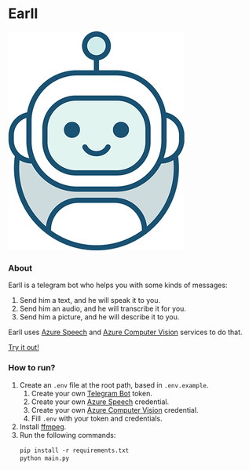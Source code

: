 # Earll

![Earll](https://raw.githubusercontent.com/jcavalin/earll_bot/main/assets/avatar.png)

### About
Earll is a telegram bot who helps you with some kinds of messages:
1. Send him a text, and he will speak it to you.
2. Send him an audio, and he will transcribe it for you.
3. Send him a picture, and he will describe it to you.

Earll uses [Azure Speech](https://azure.microsoft.com/en-us/services/cognitive-services/speech-services/) and [Azure Computer Vision](https://azure.microsoft.com/en-us/services/cognitive-services/computer-vision/) services to do that.

[Try it out!](https://telegram.me/earll_bot)

### How to run?
1. Create an `.env` file at the root path, based in `.env.example`.
   1. Create your own [Telegram Bot](https://t.me/botfather) token.
   2. Create your own [Azure Speech](https://azure.microsoft.com/en-us/services/cognitive-services/speech-services/) credential.
   3. Create your own [Azure Computer Vision](https://azure.microsoft.com/en-us/services/cognitive-services/computer-vision/) credential.
   4. Fill `.env` with your token and credentials.
2. Install [ffmpeg](https://www.ffmpeg.org/).
3. Run the following commands:
    ```
    pip install -r requirements.txt 
    python main.py
    ```